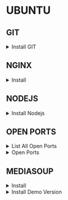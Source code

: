 # UBUNTU

## GIT
<details>
<summary>Install GIT</summary>
            
```bash
sudo apt-get install git -y
```

</details>

## NGINX
<details>
<summary>Install</summary>
            
https://www.digitalocean.com/community/tutorials/how-to-install-nginx-on-ubuntu-18-04
            
```bash
sudo apt update
sudo apt install nginx
sudo ufw app list
sudo ufw allow 'Nginx Full'
sudo ufw status
systemctl status nginx
sudo ufw enable
```

</details>


## NODEJS
<details>
<summary>Install Nodejs</summary>
            
https://blog.csdn.net/cgs1999/article/details/89703649
            
```bash
sudo apt-get update

# Ubuntu 16.04
# sudo apt-get install -y python-software-properties software-properties-common

# Ubuntu 18.04
sudo apt-get install -y software-properties-common

sudo add-apt-repository ppa:chris-lea/node.js
sudo apt-get update

# Ubuntu 16.04
#sudo apt-get install nodejs
#sudo apt install nodejs-legacy
#sudo apt install npm

# Ubuntu 18.04
sudo apt-get install nodejs
sudo apt install libssl1.0-dev nodejs-dev node-gyp npm

sudo npm config set registry https://registry.npm.taobao.org
sudo npm config list

sudo npm install n -g
sudo n stable

sudo node -v
sudo npm -v
```

</details>

## OPEN PORTS
<details>
<summary>List All Open Ports</summary>
            
https://websiteforstudents.com/find-all-open-ports-listening-ports-on-ubuntu-18-04-16-04/
            
```bash
sudo netstat -tnlp | grep :22
```

</details>

<details>
<summary>Open Ports</summary>
            
https://linuxconfig.org/how-to-open-allow-incoming-firewall-port-on-ubuntu-18-04-bionic-beaver-linux
            
```bash
# Open incoming TCP port 10000 to any source IP address:
sudo ufw allow from any to any port 10000 proto tcp

# Open incoming TCP ports 20 and 21 from any source, such as when running FTP server:
sudo ufw allow from any to any port 20,21 proto tcp
```

</details>

## MEDIASOUP

<details>
<summary>Install</summary>

https://www.programmersought.com/article/82351046329/

```bash
sudo apt-get install git -y
sudo npm install mediasoup
sudo npm install mediasoup-client

```

</details>

<details>
<summary>Install Demo Version</summary>

https://www.programmersought.com/article/82351046329/

```bash
git clone https://github.com/versatica/mediasoup-demo.git
cd mediasoup-demo/server
npm install
cp config.example.js config.js      # edit config file
cd mediasoup-demo/app
npm install
npm install -g gulp-cli
cd mediasoup-demo/server
node server.js

# run in a separate terminal
cd mediasoup-demo/app   
gulp live
```

- Server in https://{ip}:3000/ 

</details>
